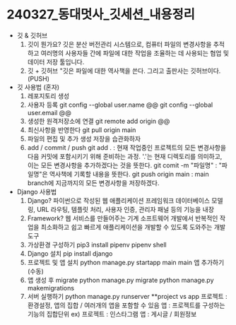 # 240327_동대멋사_깃세션_내용정리
- 깃 & 깃허브
    1. 깃이 뭔가요?
    깃은 분산 버전관리 시스템으로, 컴퓨터 파일의 변경사항을 추적하고 여러명의 사용자들 간에 파일에 대한 작업을 조율하는 데 사용되는 협업 및 데이터 저장 툴입니다.
    2. 깃 + 깃허브
    "깃은 파일에 대한 역사책을 쓴다. 그리고 출판사는 깃허브이다. (PUSH)
- 깃 사용법 (혼자)
    1. 레포지토리 생성
    2. 사용자 등록
        git config --global user.name @@
        git config --global user.email @@
    3. 생성한 원격저장소에 연결 
        git remote add origin @@  
    4. 최신사항을 반영한다
        git pull origin main
    5. 파일의 편집 및 추가 생성
        저장을 습관화하자
    6. add / commit / push
        git add . : 현재 작업중인 프로젝트의 모든 변경사항을 다음 커밋에 포함시키기 위해 준비하는 과정. '.'는 현재 디렉토리를 의미하고, 이는 모든 변경사항을 추가하겠다는 것을 뜻한다.
        git comit -m "파일명" : "파일명"은 역사책에 기록할 내용을 뜻한다.
        git push origin main : main branch에 지금까지의 모든 변경사항을 저장하겠다.
- Django 사용법
    1. Django?
        파이썬으로 작성된 웹 애플리케이션 프레임워크
        데이터베이스 모델링, URL 라우팅, 템플릿 처리, 사용자 인증, 관리자 패널 등의 기능을 내장
    2. Framework?
        웹 서비스를 만들어주는 기계
        소프트웨어 개발에서 반복적인 작업을 최소화하고 쉽고 빠르게 애플리케이션을 개발할 수 있도록 도와주는 개발 도구
    3. 가상환경 구성하기
         pip3 install pipenv
         pipenv shell
    4. Django 설치
        pip install django
    5. 프로젝트 및 앱 설치
        python manage.py startapp main
        main 앱 추가하기 (수동)
    6. 앱 생성 후 migrate
        python manage.py migrate
        python manage.py makemigrations
    7. 서버 실행하기
        python manage.py runserver
    **project vs app
    프로젝트 : 환경설정, 앱의 집합 / 여러개의 앱을 포함할 수 있음
    앱 : 프로젝트를 구성하는 기능의 집합단위
    ex) 프로젝트 : 인스타그램
        앱 : 게시글 / 회원정보

